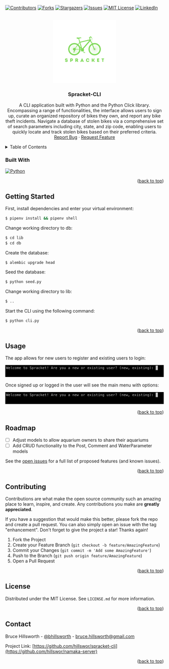 <a name="readme-top"></a>

[![Contributors][contributors-shield]][contributors-url]
[![Forks][forks-shield]][forks-url]
[![Stargazers][stars-shield]][stars-url]
[![Issues][issues-shield]][issues-url]
[![MIT License][license-shield]][license-url]
[![LinkedIn][linkedin-shield]][linkedin-url]

<br />
<div align="center">
  <a href="https://github.com/hillswor/spracket-cli">
    <img src="public/spracket-logo.svg" alt="Logo" width="200" height="200">
  </a>

<h3 align="center">Spracket-CLI</h3>

  <p align="center">
    A CLI application built with Python and the Python Click library. Encompassing a range of functionalities, the interface allows users to sign up, curate an organized repository of bikes they own, and report any bike theft incidents. Navigate a database of stolen bikes via a comprehensive set of search parameters including city, state, and zip code, enabling users to quickly locate and track stolen bikes based on their preferred criteria.
    <br />
    <a href="https://github.com/hillswor/spracket-cli/issues">Report Bug</a>
    ·
    <a href="https://github.com/hillswor/spracket-cli/issues">Request Feature</a>
  </p>
</div>

<details>
  <summary>Table of Contents</summary>
  <ol>
    <li>
      <a href="#built-with">Built With</a></li>
    </li>
    <li>
      <a href="#getting-started">Getting Started</a>
      <ul>
        <li><a href="#prerequisites">Prerequisites</a></li>
        <li><a href="#installation">Installation</a></li>
      </ul>
    </li>
    <li><a href="#usage">Usage</a></li>
    <li><a href="#roadmap">Roadmap</a></li>
    <li><a href="#contributing">Contributing</a></li>
    <li><a href="#license">License</a></li>
    <li><a href="#contact">Contact</a></li>
    <li><a href="#acknowledgments">Acknowledgments</a></li>
  </ol>
</details>

### Built With

 [![Python][Python]][Python-url]


<p align="right">(<a href="#readme-top">back to top</a>)</p>


## Getting Started

First, install dependencies and enter your virtual environment:

```bash
$ pipenv install && pipenv shell
```
Change working directory to db:
```bash
$ cd lib
$ cd db
```
Create the database:
```
$ alembic upgrade head
```
Seed the database:
```bash
$ python seed.py
```
Change working directory to lib:
```bash
$ ..
```
Start the CLI using the following command:
```bash
$ python cli.py
```


<p align="right">(<a href="#readme-top">back to top</a>)</p>

## Usage

The app allows for new users to register and existing users to login:

<div align="center">
    <img src="public/spracket-welcome.png" alt="Welcome Menu">
</div>

Once signed up or logged in the user will see the main menu with options:

<div align="center">
    <img src="public/spracket-welcome.png" alt="Welcome Menu">
</div>


<p align="right">(<a href="#readme-top">back to top</a>)</p>

## Roadmap

- [ ] Adjust models to allow aquarium owners to share their aquariums
- [ ] Add CRUD functionality to the Post, Comment and WaterParameter models

See the [open issues](https://github.com/hillswor/spracket-cli/issues) for a full list of proposed features (and known issues).

<p align="right">(<a href="#readme-top">back to top</a>)</p>

## Contributing

Contributions are what make the open source community such an amazing place to learn, inspire, and create. Any contributions you make are **greatly appreciated**.

If you have a suggestion that would make this better, please fork the repo and create a pull request. You can also simply open an issue with the tag "enhancement".
Don't forget to give the project a star! Thanks again!

1. Fork the Project
2. Create your Feature Branch (`git checkout -b feature/AmazingFeature`)
3. Commit your Changes (`git commit -m 'Add some AmazingFeature'`)
4. Push to the Branch (`git push origin feature/AmazingFeature`)
5. Open a Pull Request

<p align="right">(<a href="#readme-top">back to top</a>)</p>

## License

Distributed under the MIT License. See `LICENSE.md` for more information.

<p align="right">(<a href="#readme-top">back to top</a>)</p>

## Contact

Bruce Hillsworth - [@bhillsworth](https://twitter.com/bhillsworth) - bruce.hillsworth@gmail.com

Project Link: [https://github.com/hillswor/spracket-cli](https://github.com/hillswor/namaka-server)

<p align="right">(<a href="#readme-top">back to top</a>)</p>

[contributors-shield]: https://img.shields.io/github/contributors/hillswor/spracket-cli.svg?style=for-the-badge
[contributors-url]: https://github.com/hillswor/spracket-cli/graphs/contributors
[forks-shield]: https://img.shields.io/github/forks/hillswor/spracket-cli.svg?style=for-the-badge
[forks-url]: https://github.com/hillswor/spracket-cli/network/members
[stars-shield]: https://img.shields.io/github/stars/hillswor/spracket-cli.svg?style=for-the-badge
[stars-url]: https://github.com/hillswor/spracket-cli/stargazers
[issues-shield]: https://img.shields.io/github/issues/hillswor/spracket-cli.svg?style=for-the-badge
[issues-url]: https://github.com/hillswor/spracket-cli/issues
[license-shield]: https://img.shields.io/github/license/hillswor/spracket-cli.svg?style=for-the-badge
[license-url]: https://github.com/hillswor/spracket-cli/blob/master/LICENSE.md
[linkedin-shield]: https://img.shields.io/badge/-LinkedIn-black.svg?style=for-the-badge&logo=linkedin&colorB=555
[linkedin-url]: https://linkedin.com/in/bruce-hillsworth
[product-screenshot]: images/screenshot.png
[Python]: https://img.shields.io/badge/Python-000000?style=for-the-badge&logo=python&logoColor=#3776AB
[Python-url]: https://docs.python.org/3/
